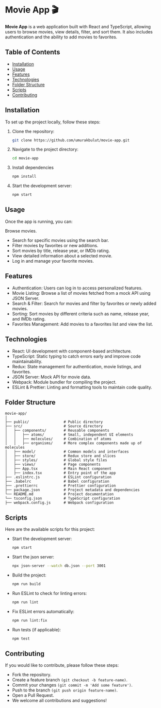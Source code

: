 # Movie App 🎬

**Movie App** is a web application built with React and TypeScript, allowing users to browse movies, view details, filter, and sort them. It also includes authentication and the ability to add movies to favorites.

## Table of Contents

- [Installation](#installation)
- [Usage](#usage)
- [Features](#features)
- [Technologies](#technologies)
- [Folder Structure](#folder-structure)
- [Scripts](#scripts)
- [Contributing](#contributing)

## Installation

To set up the project locally, follow these steps:

1. Clone the repository:

   ```bash
   git clone https://github.com/umurakbulut/movie-app.git
   ```

2. Navigate to the project directory:

   ```bash
   cd movie-app
   ```

3. Install dependencies

   ```bash
   npm install
   ```

4. Start the development server:

   ```bash
   npm start
   ```

## Usage

Once the app is running, you can:

Browse movies.

- Search for specific movies using the search bar.
- Filter movies by favorites or new additions.
- Sort movies by title, release year, or IMDb rating.
- View detailed information about a selected movie.
- Log in and manage your favorite movies.

## Features

- Authentication: Users can log in to access personalized features.
- Movie Listing: Browse a list of movies fetched from a mock API using JSON Server.
- Search & Filter: Search for movies and filter by favorites or newly added movies.
- Sorting: Sort movies by different criteria such as name, release year, and IMDb rating.
- Favorites Management: Add movies to a favorites list and view the list.

## Technologies

- React: UI development with component-based architecture.
- TypeScript: Static typing to catch errors early and improve code maintainability.
- Redux: State management for authentication, movie listings, and favorites.
- JSON Server: Mock API for movie data.
- Webpack: Module bundler for compiling the project.
- ESLint & Prettier: Linting and formatting tools to maintain code quality.

## Folder Structure

```
movie-app/
│
├── public/                # Public directory
├── src/                   # Source directory
│   ├── components/        # Reusable components
│   │   ├── atoms/         # Small, independent UI elements
│   │   ├── molecules/     # Combination of atoms
│   │   ├── organisms/     # More complex components made up of molecules
│   ├── model/             # Common models and interfaces
│   ├── store/             # Redux store and slices
│   ├── styles/            # Global style files
│   ├── views/             # Page components
│   ├── App.tsx            # Main React component
│   ├── index.tsx          # Entry point of the app
├── .eslintrc.js           # ESLint configuration
├── .babelrc               # Babel configuration
├── .prettierrc            # Prettier configuration
├── package.json           # Project metadata and dependencies
└── README.md              # Project documentation
└── tsconfig.json          # TypeScript configuration
├── webpack.config.js      # Webpack configuration
```

## Scripts

Here are the available scripts for this project:

- Start the development server:

  ```bash
  npm start
  ```

- Start the json server:

  ```bash
  npx json-server --watch db.json --port 3001
  ```

- Build the project:

  ```bash
  npm run build
  ```

- Run ESLint to check for linting errors:

  ```bash
  npm run lint
  ```

- Fix ESLint errors automatically:

  ```bash
  npm run lint:fix
  ```

- Run tests (if applicable):
  ```bash
  npm test
  ```

## Contributing

If you would like to contribute, please follow these steps:

- Fork the repository.
- Create a feature branch `(git checkout -b feature-name)`.
- Commit your changes `(git commit -m 'Add some feature')`.
- Push to the branch `(git push origin feature-name)`.
- Open a Pull Request.
- We welcome all contributions and suggestions!
